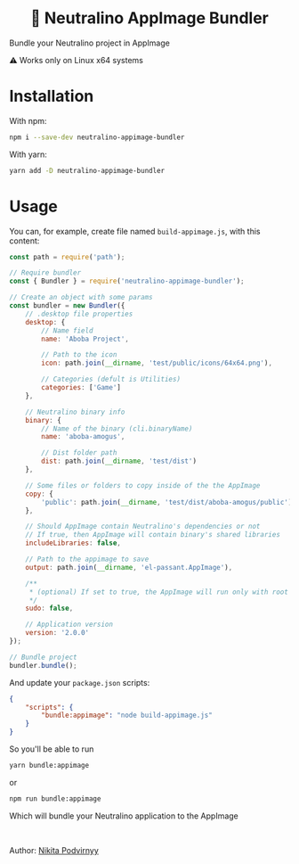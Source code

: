<h1 align="center">🚀 Neutralino AppImage Bundler</h1>

Bundle your Neutralino project in AppImage

⚠️ Works only on Linux x64 systems

# Installation

With npm:

```sh
npm i --save-dev neutralino-appimage-bundler
```

With yarn:

```sh
yarn add -D neutralino-appimage-bundler
```

# Usage

You can, for example, create file named `build-appimage.js`, with this content:

```js
const path = require('path');

// Require bundler
const { Bundler } = require('neutralino-appimage-bundler');

// Create an object with some params
const bundler = new Bundler({
    // .desktop file properties
    desktop: {
        // Name field
        name: 'Aboba Project',

        // Path to the icon
        icon: path.join(__dirname, 'test/public/icons/64x64.png'),

        // Categories (defult is Utilities)
        categories: ['Game']
    },

    // Neutralino binary info
    binary: {
        // Name of the binary (cli.binaryName)
        name: 'aboba-amogus',

        // Dist folder path
        dist: path.join(__dirname, 'test/dist')
    },

    // Some files or folders to copy inside of the the AppImage
    copy: {
        'public': path.join(__dirname, 'test/dist/aboba-amogus/public')
    },

    // Should AppImage contain Neutralino's dependencies or not
    // If true, then AppImage will contain binary's shared libraries
    includeLibraries: false,

    // Path to the appimage to save
    output: path.join(__dirname, 'el-passant.AppImage'),

    /**
     * (optional) If set to true, the AppImage will run only with root privileges
     */
    sudo: false,

    // Application version
    version: '2.0.0'
});

// Bundle project
bundler.bundle();
```

And update your `package.json` scripts:

```json
{
    "scripts": {
        "bundle:appimage": "node build-appimage.js"
    }
}
```

So you'll be able to run

```sh
yarn bundle:appimage
```

or

```sh
npm run bundle:appimage
```

Which will bundle your Neutralino application to the AppImage

<br>

Author: [Nikita Podvirnyy](https://vk.com/technomindlp)

